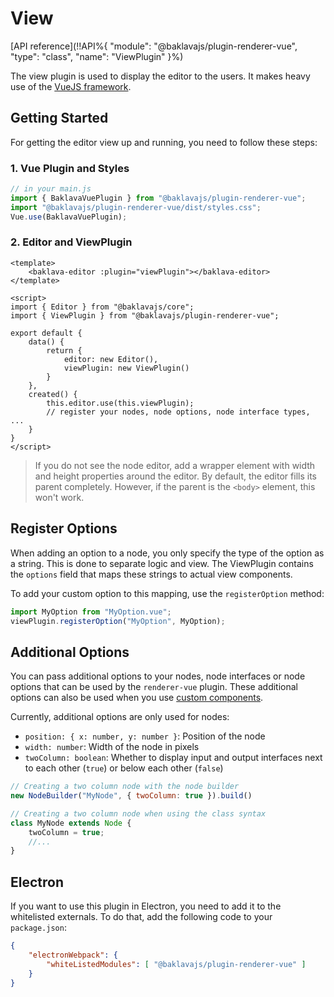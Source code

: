 # View

[API reference](!!API%{ "module": "@baklavajs/plugin-renderer-vue", "type": "class", "name": "ViewPlugin" }%)

The view plugin is used to display the editor to the users. It makes heavy use of the [VueJS framework](https://vuejs.org/).

## Getting Started
For getting the editor view up and running, you need to follow these steps:

### 1. Vue Plugin and Styles
```js
// in your main.js
import { BaklavaVuePlugin } from "@baklavajs/plugin-renderer-vue";
import "@baklavajs/plugin-renderer-vue/dist/styles.css";
Vue.use(BaklavaVuePlugin);
```

### 2. Editor and ViewPlugin
```vue
<template>
    <baklava-editor :plugin="viewPlugin"></baklava-editor>
</template>

<script>
import { Editor } from "@baklavajs/core";
import { ViewPlugin } from "@baklavajs/plugin-renderer-vue";

export default {
    data() {
        return {
            editor: new Editor(),
            viewPlugin: new ViewPlugin()
        }
    },
    created() {
        this.editor.use(this.viewPlugin);
        // register your nodes, node options, node interface types, ...
    }
}
</script>
```

> If you do not see the node editor, add a wrapper element with width and height properties around the editor.
> By default, the editor fills its parent completely. However, if the parent is the `<body>` element, this won't work.

## Register Options
When adding an option to a node, you only specify the type of the option as a string. This is done to separate logic and view.
The ViewPlugin contains the `options` field that maps these strings to actual view components.

To add your custom option to this mapping, use the `registerOption` method:
```js
import MyOption from "MyOption.vue";
viewPlugin.registerOption("MyOption", MyOption);
```

## Additional Options
You can pass additional options to your nodes, node interfaces or node options that can be used by the `renderer-vue` plugin. These additional options can also be used when you use [custom components](../styling.md).

Currently, additional options are only used for nodes:
* `position: { x: number, y: number }`: Position of the node
* `width: number`: Width of the node in pixels
* `twoColumn: boolean`: Whether to display input and output interfaces next to each other (`true`) or below each other (`false`)

```js
// Creating a two column node with the node builder
new NodeBuilder("MyNode", { twoColumn: true }).build()

// Creating a two column node when using the class syntax
class MyNode extends Node {
    twoColumn = true;
    //...
}
```

## Electron
If you want to use this plugin in Electron, you need to add it to the whitelisted externals.
To do that, add the following code to your `package.json`:
```json
{
    "electronWebpack": {
        "whiteListedModules": [ "@baklavajs/plugin-renderer-vue" ]
    }
}
```